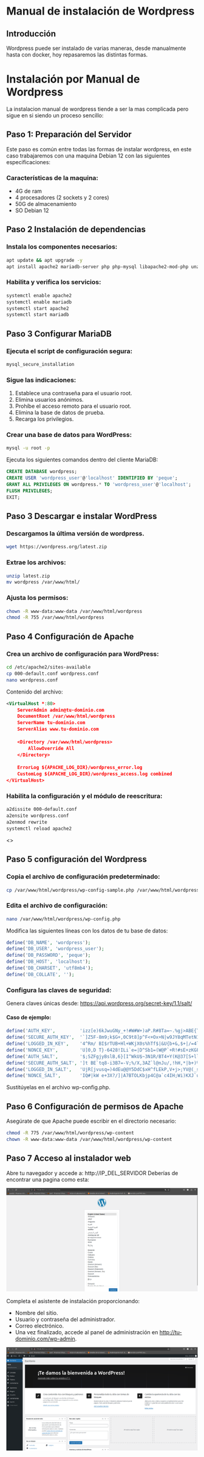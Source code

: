 # Manual de instalación de Wordpress

## Introducción

Wordpress puede ser instalado de varias maneras, desde manualmente hasta con docker, hoy repasaremos las distintas formas.

# Instalación por Manual de Wordpress

La instalacion manual de wordpress tiende a ser la mas complicada pero sigue en si siendo un proceso sencillo:

## Paso 1: Preparación del Servidor

Este paso es común entre todas las formas de instalar wordpress, en este caso trabajaremos con una maquina Debian 12 con las siguientes especificaciones:

### Características de la maquina:

* 4G de ram
* 4 procesadores (2 sockets y 2 cores)
* 50G de almacenamiento
* SO Debian 12

## Paso 2 Instalación de dependencias

### Instala los componentes necesarios:
~~~bash
apt update && apt upgrade -y
apt install apache2 mariadb-server php php-mysql libapache2-mod-php unzip wget -y
~~~

### Habilita y verifica los servicios:
~~~bash
systemctl enable apache2
systemctl enable mariadb
systemctl start apache2
systemctl start mariadb
~~~

## Paso 3 Configurar MariaDB
### Ejecuta el script de configuración segura:
~~~bash
mysql_secure_installation
~~~
### Sigue las indicaciones:
1. Establece una contraseña para el usuario root.
2. Elimina usuarios anónimos.
3. Prohíbe el acceso remoto para el usuario root.
4. Elimina la base de datos de prueba.
5. Recarga los privilegios.

### Crear una base de datos para WordPress:
~~~ bash
mysql -u root -p
~~~

Ejecuta los siguientes comandos dentro del cliente MariaDB:
~~~sql
CREATE DATABASE wordpress;
CREATE USER 'wordpress_user'@'localhost' IDENTIFIED BY 'peque';
GRANT ALL PRIVILEGES ON wordpress.* TO 'wordpress_user'@'localhost';
FLUSH PRIVILEGES;
EXIT;
~~~

## Paso 3 Descargar e instalar WordPress

### Descargamos la última versión de wordpress.

~~~bash
wget https://wordpress.org/latest.zip
~~~
### Extrae los archivos:
~~~bash
unzip latest.zip
mv wordpress /var/www/html/
~~~
### Ajusta los permisos:
~~~bash
chown -R www-data:www-data /var/www/html/wordpress
chmod -R 755 /var/www/html/wordpress
~~~

## Paso 4 Configuración de Apache
### Crea un archivo de configuración para WordPress:
~~~bash
cd /etc/apache2/sites-available
cp 000-default.conf wordpress.conf
nano wordpress.conf
~~~
Contenido del archivo:
~~~xml
<VirtualHost *:80>
    ServerAdmin admin@tu-dominio.com
    DocumentRoot /var/www/html/wordpress
    ServerName tu-dominio.com
    ServerAlias www.tu-dominio.com

    <Directory /var/www/html/wordpress>
        AllowOverride All
    </Directory>

    ErrorLog ${APACHE_LOG_DIR}/wordpress_error.log
    CustomLog ${APACHE_LOG_DIR}/wordpress_access.log combined
</VirtualHost>
~~~
### Habilita la configuración y el módulo de reescritura:
~~~bash
a2dissite 000-default.conf
a2ensite wordpress.conf
a2enmod rewrite
systemctl reload apache2
~~~

<<porque reescritura>>

## Paso 5 configuración del Wordpress

### Copia el archivo de configuración predeterminado:
~~~bash
cp /var/www/html/wordpress/wp-config-sample.php /var/www/html/wordpress/wp-config.php
~~~
### Edita el archivo de configuración:
~~~bash
nano /var/www/html/wordpress/wp-config.php
~~~
Modifica las siguientes líneas con los datos de tu base de datos:
~~~php
define('DB_NAME', 'wordpress');
define('DB_USER', 'wordpress_user');
define('DB_PASSWORD', 'peque');
define('DB_HOST', 'localhost');
define('DB_CHARSET', 'utf8mb4');
define('DB_COLLATE', '');
~~~
### Configura las claves de seguridad:
Genera claves únicas desde: https://api.wordpress.org/secret-key/1.1/salt/
#### Caso de ejemplo:
~~~php
define('AUTH_KEY',         'izz[e)6kJwuGNy_+!#W#W+)aP.R#8Ta=~.%gj>ABE{T_aY%+.lp}4RaOgY$F#uJ,');
define('SECURE_AUTH_KEY',  '`]Z5F-8m9;k$G+,0C9t8]p^F<+Ox+N|w9JY8qMTetN1U/o6[xwSce7pV.HHETV}*');
define('LOGGED_IN_KEY',    '4^Rm/ BI$rTUB+Hl+WKjX0s%hTf$|&U{b+&,$+|/=4l{2P$.*(/?2+.1yi>@m(4l');
define('NONCE_KEY',        'U]0,D T}-6428!ILi`e=|D^Sb1=(W@P`+R!#sE+zKGFizYNBBM`8`i(IcdFBjtU ');
define('AUTH_SALT',        '$;SZFgjyBslB,6}[I^WkU$~3N1R/BT4+Y(K@37[S+llF}$jH{%M/U=f|d!:(5_8Z');
define('SECURE_AUTH_SALT', ']t BE`tq8-i3B7=-V;%/X,3AZ`l@nJu/,!hH,*|b+)%<||$Qk/~x&O2uEH,!PFQ/');
define('LOGGED_IN_SALT',   'UjR[jvusq=)4dEu@@Y5DdC$xH^fLEkP,V+j>;YV@(_sP)=_oE|AlbMYNS@DQ*U ~');
define('NONCE_SALT',       'IQ#|kW e+3X?/]|A7BTOLKbjp4C@a`c4IH;Wi)KXJ`uB(Y/,U-Gh(,]uWlse(,]v');
~~~

Sustitúyelas en el archivo wp-config.php.

## Paso 6 Configuración de permisos de Apache

Asegúrate de que Apache puede escribir en el directorio necesario:
~~~bash
chmod -R 775 /var/www/html/wordpress/wp-content
chown -R www-data:www-data /var/www/html/wordpress/wp-content
~~~

## Paso 7 Acceso al instalador web
Abre tu navegador y accede a: http://IP_DEL_SERVIDOR
Deberías de encontrar una  pagina como esta:


![alt text](../imagenes/inicio-wp.png)

Completa el asistente de instalación proporcionando:
* Nombre del sitio.
* Usuario y contraseña del administrador.
* Correo electrónico.
* Una vez finalizado, accede al panel de administración en http://tu-dominio.com/wp-admin.

![alt text](../imagenes/panel-admin-wp.png)

